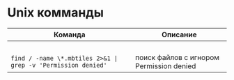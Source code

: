 # Unix комманды

| Команда                                                       | Описание                                 |
|---------------------------------------------------------------|------------------------------------------|
| &nbsp;                                                        | &nbsp;                                   |
| `find / -name \*.mbtiles 2>&1 \| grep -v 'Permission denied'` | поиск файлов с игнором Permission denied |
